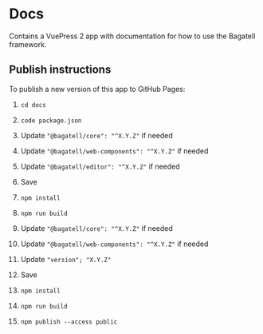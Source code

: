 # Docs
Contains a VuePress 2 app with documentation for how to use the Bagatell framework.

## Publish instructions
To publish a new version of this app to GitHub Pages:

1. `cd docs`
2. `code package.json`
3. Update `"@bagatell/core": "^X.Y.Z"` if needed
4. Update `"@bagatell/web-components": "^X.Y.Z"` if needed
4. Update `"@bagatell/editor": "^X.Y.Z"` if needed
6. Save
7. `npm install`
8. `npm run build`


3. Update `"@bagatell/core": "^X.Y.Z"` if needed
4. Update `"@bagatell/web-components": "^X.Y.Z"` if needed
5. Update `"version"; "X.Y.Z"`
6. Save
7. `npm install`
8. `npm run build`
9. `npm publish --access public`